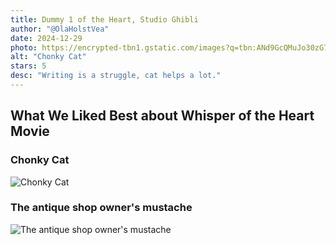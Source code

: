 ```yaml
---
title: Dummy 1 of the Heart, Studio Ghibli
author: "@OlaHolstVea"
date: 2024-12-29
photo: https://encrypted-tbn1.gstatic.com/images?q=tbn:ANd9GcQMuJo30zG7AMBZ6GZ4WUeG2ODZPFFL1VjkqwqNHFKDtnQ_1I5l
alt: "Chonky Cat"
stars: 5
desc: "Writing is a struggle, cat helps a lot."
---
```


## What We Liked Best about Whisper of the Heart Movie

### Chonky Cat

![Chonky Cat](https://images.squarespace-cdn.com/content/v1/54fc8146e4b02a22841f4df7/1571352927598-YTTRAA2UYEG4VF1OK4GU/Art+of+Whisper+of+the+Heart+A1+-+38.gif?format=1000w)

### The antique shop owner's mustache

![The antique shop owner's mustache](https://images.squarespace-cdn.com/content/v1/54fc8146e4b02a22841f4df7/1571352933525-KHTU40HOTTS8UPVKNTNG/Art+of+Whisper+of+the+Heart+A1+-+51.gif?format=1000w)
